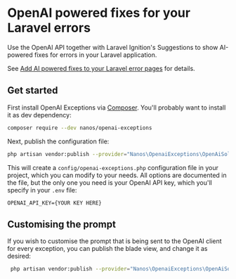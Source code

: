 # OpenAI powered fixes for your Laravel errors

Use the OpenAI API together with Laravel Ignition's Suggestions to show AI-powered fixes for errors in your Laravel application.

See [Add AI powered fixes to your Laravel error pages](https://blog.thms.uk/2023/02/ai-powered-solutions-laravel-error-pages) for details.

## Get started

First install OpenAI Exceptions via [Composer](https://getcomposer.org/). You'll probably want to install it as dev dependency:

```bash
composer require --dev nanos/openai-exceptions
```

Next, publish the configuration file:
```bash
php artisan vendor:publish --provider="Nanos\OpenaiExceptions\OpenAiSolutionServiceProvider" --tag="config"
```

This will create a `config/openai-exceptions.php` configuration file in your project, which you can modify to your needs. All options are documented in the file, but the only one you need is your OpenAI API key, which you'll specify in your `.env` file:

```
OPENAI_API_KEY={YOUR KEY HERE}
```

## Customising the prompt

If you wish to customise the prompt that is being sent to the OpenAI client for every exception, you can publish the blade view, and change it as desired:

```bash
 php artisan vendor:publish --provider="Nanos\OpenaiExceptions\OpenAiSolutionServiceProvider" --tag="views"
```